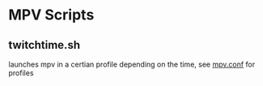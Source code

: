 # MPV Scripts

## twitchtime.sh

launches mpv in a certian profile depending on the time, see [mpv.conf]() for profiles
